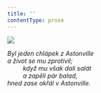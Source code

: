 ```yaml
---
title: ''
contentType: prose
---
```


<section>

![](../Images/083.jpg)

_Byl jeden chlápek z Astonville  
a život se mu zprotivil;  
         když mu však dali salát  
         a zapěli pár balad,  
hned zase okřál v Astonville._

</section>
